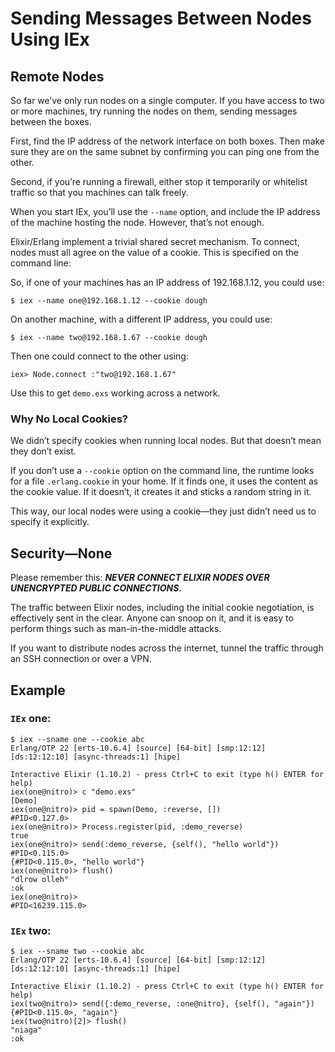 # Sending Messages Between Nodes Using IEx

## Remote Nodes

So far we’ve only run nodes on a single computer. If you have access to two or more machines, try running the nodes on them, sending messages between the boxes.

First, find the IP address of the network interface on both boxes. Then make sure they are on the same subnet by confirming you can ping one from the other.

Second, if you’re running a firewall, either stop it temporarily or whitelist traffic so that you machines can talk freely.

When you start IEx, you’ll use the `--name` option, and include the IP address of the machine hosting the node. However, that’s not enough.

Elixir/Erlang implement a trivial shared secret mechanism. To connect, nodes must all agree on the value of a cookie. This is specified on the command line:

So, if one of your machines has an IP address of 192.168.1.12, you could use:

```shell
$ iex --name one@192.168.1.12 --cookie dough
```

On another machine, with a different IP address, you could use:

```shell
$ iex --name two@192.168.1.67 --cookie dough
```

Then one could connect to the other using:

```shell
iex> Node.connect :"two@192.168.1.67"
```

Use this to get `demo.exs` working across a network.

### Why No Local Cookies?

We didn’t specify cookies when running local nodes. But that doesn’t mean they don’t exist.

If you don’t use a `--cookie` option on the command line, the runtime looks for a file `.erlang.cookie` in your home. If it finds one, it uses the content as the cookie value. If it doesn’t, it creates it and sticks a random string in it.

This way, our local nodes were using a cookie—they just didn’t need us to specify it explicitly.

## Security—None

Please remember this: __*NEVER CONNECT ELIXIR NODES OVER UNENCRYPTED PUBLIC CONNECTIONS.*__

The traffic between Elixir nodes, including the initial cookie negotiation, is effectively sent in the clear. Anyone can snoop on it, and it is easy to perform things such as man-in-the-middle attacks.

If you want to distribute nodes across the internet, tunnel the traffic through an SSH connection or over a VPN.

## Example

### `IEx` one:

```shell
$ iex --sname one --cookie abc
Erlang/OTP 22 [erts-10.6.4] [source] [64-bit] [smp:12:12] [ds:12:12:10] [async-threads:1] [hipe]

Interactive Elixir (1.10.2) - press Ctrl+C to exit (type h() ENTER for help)
iex(one@nitro)> c "demo.exs"
[Demo]
iex(one@nitro)> pid = spawn(Demo, :reverse, [])
#PID<0.127.0>
iex(one@nitro)> Process.register(pid, :demo_reverse)
true
iex(one@nitro)> send(:demo_reverse, {self(), "hello world"})
#PID<0.115.0>
{#PID<0.115.0>, "hello world"}
iex(one@nitro)> flush()
"dlrow olleh"
:ok
iex(one@nitro)>
#PID<16239.115.0> 
```

### `IEx` two:

```shell
$ iex --sname two --cookie abc
Erlang/OTP 22 [erts-10.6.4] [source] [64-bit] [smp:12:12] [ds:12:12:10] [async-threads:1] [hipe]

Interactive Elixir (1.10.2) - press Ctrl+C to exit (type h() ENTER for help)
iex(two@nitro)> send({:demo_reverse, :one@nitro}, {self(), "again"})
{#PID<0.115.0>, "again"}
iex(two@nitro)[2]> flush()
"niaga"
:ok
```

